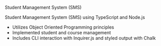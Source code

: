 Student Management System (SMS) 

Student Management System (SMS) using TypeScript and Node.js

- Utilizes Object Oriented Programming principles
- Implemented student and course management
- Includes CLI interaction with Inquirer.js and styled output with Chalk

